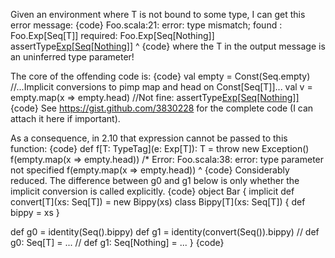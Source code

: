Given an environment where T is not bound to some type, I can get this error message:
{code}
  Foo.scala:21: error: type mismatch;
   found   : Foo.Exp[Seq[T]]
   required: Foo.Exp[Seq[Nothing]]
    assertType[Exp[Seq[Nothing]]](v)
                                  ^
{code}
where the T in the output message is an uninferred type parameter!

The core of the offending code is:
{code}
  val empty = Const(Seq.empty)
  //...Implicit conversions to pimp map and head on Const[Seq[T]]...
  val v = empty.map(x => empty.head)
  //Not fine:
  assertType[Exp[Seq[Nothing]]](v)
{code}
See https://gist.github.com/3830228 for the complete code (I can attach it here if important).

As a consequence, in 2.10 that expression cannot be passed to this function:
{code}
def f[T: TypeTag](e: Exp[T]): T = throw new Exception()
f(empty.map(x => empty.head))
/*
Error:
Foo.scala:38: error: type parameter not specified
  f(empty.map(x => empty.head))
   ^
{code}
Considerably reduced.  The difference between g0 and g1 below is only whether the implicit conversion is called explicitly.
{code}
object Bar {
  implicit def convert[T](xs: Seq[T]) = new Bippy(xs)
  class Bippy[T](xs: Seq[T]) { def bippy = xs }

  def g0 = identity(Seq().bippy)
  def g1 = identity(convert(Seq()).bippy)
  // def g0: Seq[T] = ...
  // def g1: Seq[Nothing] = ...
}
{code}
